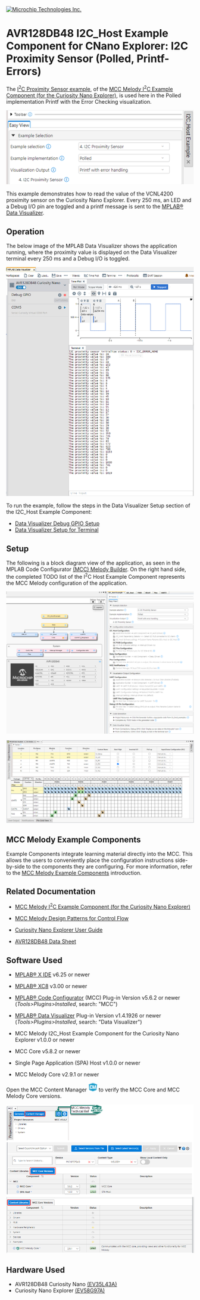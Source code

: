 <!-- MPAE-19443 Please do not change this logo with link -->

<a target="_blank" href="https://www.microchip.com/" id="top-of-page">
   <picture>
      <source media="(prefers-color-scheme: light)" srcset="images/mchp_logo_light.png" width="350">
      <source media="(prefers-color-scheme: dark)" srcset="images/mchp_logo_dark.png" width="350">
      <img alt="Microchip Technologies Inc." src="https://www.microchip.com/content/experience-fragments/mchp/en_us/site/header/master/_jcr_content/root/responsivegrid/header/logo.coreimg.100.300.png/1605828081463/microchip.png">
   </picture>
</a>

# AVR128DB48 I2C_Host Example Component for CNano Explorer: I2C Proximity Sensor (Polled, Printf-Errors)

The [I<sup>2</sup>C Proximity Sensor example](https://onlinedocs.microchip.com/v2/keyword-lookup?keyword=I2C.HOST.EX.RUNNING.I2C.HOST.PROXIMITY.SENSOR&version=latest&redirect=true "I<sup>2</sup> Proximity Sensor example"
), of the [MCC Melody I<sup>2</sup>C Example Component (for the Curiosity Nano Explorer)](https://onlinedocs.microchip.com/v2/keyword-lookup?keyword=I2C.HOST.EXAMPLE.COMPONENT&version=latest&redirect=true "MCC Melody I<sup>2</sup>C Example Component for the Curiosity Nano Explorer"
), is used here in the Polled implementation Printf with the Error Checking visualization. 

![alt text](images/avr128db48-i2c-proximity-sensor-polled-PrintfErr_intro.png)

This example demonstrates how to read the value of the VCNL4200 proximity sensor on the Curiosity Nano Explorer. Every 250 ms, an LED and a Debug I/O pin are toggled and a printf message is sent to the  [MPLAB® Data Visualizer](https://www.microchip.com/en-us/tools-resources/debug/mplab-data-visualizer "MPLAB® Data Visualizer").  

## Operation

The below image of the MPLAB Data Visualizer shows the application running, where the proximity value is displayed on the Data Visualizer terminal every 250 ms and a Debug I/O is toggled.

![alt text](images/avr128db48-i2c-proximity-sensor-polled-printfErrors_avrDB.png)

To run the example, follow the steps in the Data Visualizer Setup section of the I2C_Host Example Component: 

- [Data Visualizer Debug GPIO Setup](https://onlinedocs.microchip.com/v2/keyword-lookup?keyword=I2C.HOST.EX.DV.DEBUG.IO&version=latest&redirect=true)
- [Data Visualizer Setup for Terminal](https://onlinedocs.microchip.com/v2/keyword-lookup?keyword=I2C.HOST.EX.DV.TERMINAL&version=latest&redirect=true) 

## Setup
The following is a block diagram view of the application, as seen in the MPLAB Code Configurator [(MCC) Melody Builder](https://onlinedocs.microchip.com/v2/keyword-lookup?keyword=MCC.MELODY.BUILDER&version=latest&redirect=true "MCC Melody Builder"). On the right hand side, the completed TODO list of the I<sup>2</sup>C Host Example Component represents the MCC Melody configuration of the application.

![alt text](images/avr128db48-i2c-proximity-sensor-polled-printfErrors_avrDB_configuration.png)

![alt text](images/avr128db48-i2c-proximity-sensor-polled-printfErrors_avrDB_configuration_pins.png)


## MCC Melody Example Components
Example Components integrate learning material directly into the MCC. This allows the users to conveniently place the configuration instructions side-by-side to the components they are configuring. For more information, refer to the [MCC Melody Example Components](https://onlinedocs.microchip.com/v2/keyword-lookup?keyword=MCC.MELODY.EXAMPLES&version=latest&redirect=true) introduction. 


## Related Documentation

- [MCC Melody I<sup>2</sup>C Example Component (for the Curiosity Nano Explorer)](https://onlinedocs.microchip.com/v2/keyword-lookup?keyword=I2C.HOST.EXAMPLE.COMPONENT&version=latest&redirect=true "MCC Melody I<sup>2</sup>C Example Component for the Curiosity Nano Explorer")
- [MCC Melody Design Patterns for Control Flow](https://onlinedocs.microchip.com/g/GUID-7CE1AEE9-2487-4E7B-B26B-93A577BA154E "MCC Melody Design Patterns for Control Flow")

- [Curiosity Nano Explorer User Guide](https://ww1.microchip.com/downloads/aemDocuments/documents/MCU08/ProductDocuments/UserGuides/CNANO-Explorer-UserGuide-DS50003716.pdf "Curiosity Nano Explorer Users Guide")

- [AVR128DB48 Data Sheet](https://ww1.microchip.com/downloads/en/DeviceDoc/AVR128DB28-32-48-64-DataSheet-DS40002247A.pdf "AVR128DB48 Data Sheet")

## Software Used
- [MPLAB® X IDE](https://www.microchip.com/en-us/development-tools-tools-and-software/mplab-x-ide) v6.25 or newer 
- [MPLAB® XC8](https://www.microchip.com/en-us/tools-resources/develop/mplab-xc-compilers/xc8) v3.00 or newer

- [MPLAB® Code Configurator](https://www.microchip.com/en-us/tools-resources/configure/mplab-code-configurator) (MCC) Plug-in Version v5.6.2 or newer (*Tools>Plugins>Installed*, search: "MCC")
- [MPLAB® Data Visualizer](https://www.microchip.com/en-us/tools-resources/debug/mplab-data-visualizer) Plug-in Version v1.4.1926 or newer (*Tools>Plugins>Installed*, search: "Data Visualizer")
- MCC Melody I2C_Host Example Component for the Curiosity Nano Explorer v1.0.0 or newer
- MCC Core v5.8.2 or newer 
- Single Page Application (SPA) Host v1.0.0 or newer
- MCC Melody Core v2.9.1 or newer

Open the MCC Content Manager ![CM_icon](images/Icon-MPLAB-CM24.png) to verify the MCC Core and MCC Melody Core versions. 

![alt text](images/MCC_Core_ContentLibrary_Versions_SPA.png) 

## Hardware Used
- AVR128DB48 Curiosity Nano [(EV35L43A)](https://www.microchip.com/en-us/development-tool/EV35L43A)
- Curiosity Nano Explorer [(EV58G97A)](https://www.microchip.com/en-us/development-tool/EV58G97A)

